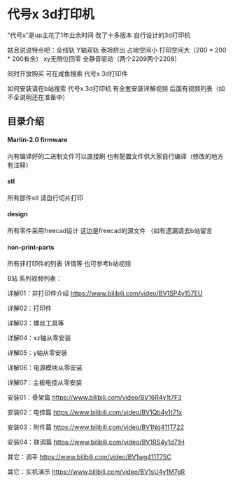 # 代号x 3d打印机

"代号x"是up主花了1年业余时间 改了十多版本 自行设计的3d打印机

姑且说说特点吧：全线轨 Y轴双轨 泰坦挤出 占地空间小 打印空间大（200 * 200 * 200有余） xy无限位回零 全静音驱动（两个2209两个2208）

同时开放购买 可在咸鱼搜索 代号x 3d打印件

如何安装请在b站搜索 代号x 3d打印机 有全套安装详解视频 后面有视频列表（如不全说明还在准备中）


## 目录介绍

#### Marlin-2.0 firmware
内有编译好的二进制文件可以直接刷 也有配置文件供大家自行编译（修改的地方有注释）

#### stl
所有部件stl 请自行切片打印

#### design
所有零件采用freecad设计 这边是freecad的源文件 （如有遗漏请去b站留言

#### non-print-parts 
所有非打印件的列表 详情等
也可参考b站视频



B站 系列视频列表：

详解01：非打印件介绍 https://www.bilibili.com/video/BV1SP4y157EU

详解02：打印件

详解03：螺丝工具等

详解04：xz轴从零安装

详解05：y轴从零安装

详解06：电源模块从零安装

详解07：主板电控从零安装



安装01：骨架篇  https://www.bilibili.com/video/BV16R4y1t7F3

安装02：电控篇  https://www.bilibili.com/video/BV1Qb4y1t71x

安装03：附件篇  https://www.bilibili.com/video/BV1Ng411T722

安装04：联调篇  https://www.bilibili.com/video/BV1RS4y1d71H


其它：调平 https://www.bilibili.com/video/BV1wg411T7SC

其它：实机演示  https://www.bilibili.com/video/BV1sU4y1M7gR


